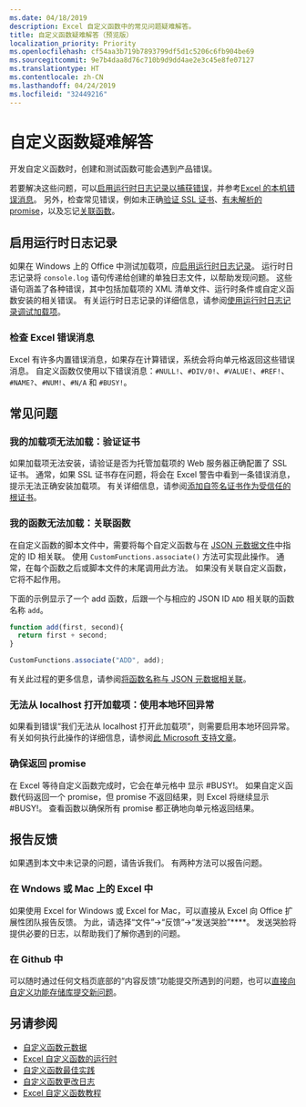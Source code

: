 ```yaml
---
ms.date: 04/18/2019
description: Excel 自定义函数中的常见问题疑难解答。
title: 自定义函数疑难解答（预览版）
localization_priority: Priority
ms.openlocfilehash: cf54aa3b719b7893799df5d1c5206c6fb904be69
ms.sourcegitcommit: 9e7b4daa8d76c710b9d9dd4ae2e3c45e8fe07127
ms.translationtype: HT
ms.contentlocale: zh-CN
ms.lasthandoff: 04/24/2019
ms.locfileid: "32449216"
---
```

# <a name="troubleshoot-custom-functions"></a>自定义函数疑难解答

开发自定义函数时，创建和测试函数可能会遇到产品错误。

若要解决这些问题，可以[启用运行时日志记录以捕获错误](#enable-runtime-logging)，并参考[Excel 的本机错误消息](#check-for-excel-error-messages)。 另外，检查常见错误，例如未正确[验证 SSL 证书](#my-add-in-wont-load-verify-certificates)、[有未解析的 promise](#ensure-promises-return)，以及忘记[关联函数](#my-functions-wont-load-associate-functions)。

## <a name="enable-runtime-logging"></a>启用运行时日志记录

如果在 Windows 上的 Office 中测试加载项，应[启用运行时日志记录](/office/dev/add-ins/testing/troubleshoot-manifest#use-runtime-logging-to-debug-your-add-in)。 运行时日志记录将 `console.log` 语句传递给创建的单独日志文件，以帮助发现问题。 这些语句涵盖了各种错误，其中包括加载项的 XML 清单文件、运行时条件或自定义函数安装的相关错误。  有关运行时日志记录的详细信息，请参阅[使用运行时日志记录调试加载项](/office/dev/add-ins/testing/troubleshoot-manifest#use-runtime-logging-to-debug-your-add-in)。  

### <a name="check-for-excel-error-messages"></a>检查 Excel 错误消息

Excel 有许多内置错误消息，如果存在计算错误，系统会将向单元格返回这些错误消息。 自定义函数仅使用以下错误消息：`#NULL!`、`#DIV/0!`、`#VALUE!`、`#REF!`、`#NAME?`、`#NUM!`、`#N/A` 和 `#BUSY!`。

## <a name="common-issues"></a>常见问题

### <a name="my-add-in-wont-load-verify-certificates"></a>我的加载项无法加载：验证证书

如果加载项无法安装，请验证是否为托管加载项的 Web 服务器正确配置了 SSL 证书。 通常，如果 SSL 证书存在问题，将会在 Excel 警告中看到一条错误消息，提示无法正确安装加载项。 有关详细信息，请参阅[添加自签名证书作为受信任的根证书](https://github.com/OfficeDev/generator-office/blob/master/src/docs/ssl.md)。

### <a name="my-functions-wont-load-associate-functions"></a>我的函数无法加载：关联函数

在自定义函数的脚本文件中，需要将每个自定义函数与在 [JSON 元数据文件](custom-functions-json.md)中指定的 ID 相关联。 使用 `CustomFunctions.associate()` 方法可实现此操作。 通常，在每个函数之后或脚本文件的末尾调用此方法。 如果没有关联自定义函数，它将不起作用。

下面的示例显示了一个 add 函数，后跟一个与相应的 JSON ID `ADD` 相关联的函数名称 `add`。

```js
function add(first, second){
  return first + second;
}

CustomFunctions.associate("ADD", add);
```

有关此过程的更多信息，请参阅[将函数名称与 JSON 元数据相关联](/office/dev/add-ins/excel/custom-functions-best-practices#associating-function-names-with-json-metadata)。

### <a name="cant-open-add-in-from-localhost-use-a-local-loopback-exception"></a>无法从 localhost 打开加载项：使用本地环回异常

如果看到错误“我们无法从 localhost 打开此加载项”，则需要启用本地环回异常。 有关如何执行此操作的详细信息，请参阅[此 Microsoft 支持文章](https://support.microsoft.com/zh-CN/help/4490419/local-loopback-exemption-does-not-work)。

### <a name="ensure-promises-return"></a>确保返回 promise

在 Excel 等待自定义函数完成时，它会在单元格中 显示 #BUSY!。 如果自定义函数代码返回一个 promise，但 promise 不返回结果，则 Excel 将继续显示 #BUSY!。 查看函数以确保所有 promise 都正确地向单元格返回结果。

## <a name="reporting-feedback"></a>报告反馈

如果遇到本文中未记录的问题，请告诉我们。 有两种方法可以报告问题。

### <a name="in-excel-on-windows-or-mac"></a>在 Wndows 或 Mac 上的 Excel 中

如果使用 Excel for Windows 或 Excel for Mac，可以直接从 Excel 向 Office 扩展性团队报告反馈。 为此，请选择“文件”->“反馈”->“发送哭脸”****。 发送哭脸将提供必要的日志，以帮助我们了解你遇到的问题。

### <a name="in-github"></a>在 Github 中

可以随时通过任何文档页底部的“内容反馈”功能提交所遇到的问题，也可以[直接向自定义功能存储库提交新问题](https://github.com/OfficeDev/Excel-Custom-Functions/issues)。

## <a name="see-also"></a>另请参阅

* [自定义函数元数据](custom-functions-json.md)
* [Excel 自定义函数的运行时](custom-functions-runtime.md)
* [自定义函数最佳实践](custom-functions-best-practices.md)
* [自定义函数更改日志](custom-functions-changelog.md)
* [Excel 自定义函数教程](../tutorials/excel-tutorial-create-custom-functions.md)
